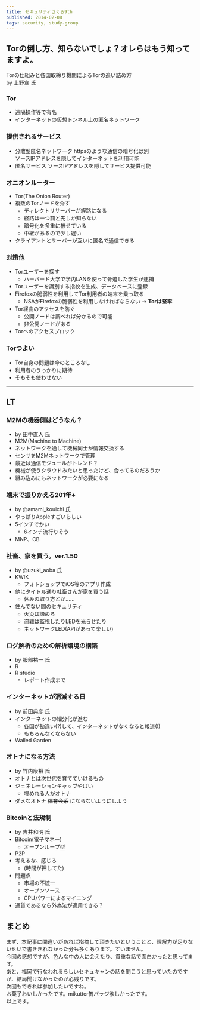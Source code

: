 ```yaml
---
title: セキュリティさくら9th
published: 2014-02-08
tags: security, study-group
---
```


## Torの倒し方、知らないでしょ？オレらはもう知ってますよ。
Torの仕組みと各国取締り機関によるTorの追い詰め方  
by 上野宣 氏  

### Tor
* 遠隔操作等で有名  
* インターネットの仮想トンネル上の匿名ネットワーク  

### 提供されるサービス
* 分散型匿名ネットワーク
httpsのような通信の暗号化は別  
ソースIPアドレスを隠してインターネットを利用可能  
* 匿名サービス
ソースIPアドレスを隠してサービス提供可能  

### オニオンルーター
* Tor(The Onion Router)  
* 複数のTorノードを介す
    * ディレクトリサーバーが経路になる
    * 経路は一つ前と先しか知らない
    * 暗号化を多重に被せている
    * 中継があるので少し遅い
* クライアントとサーバーが互いに匿名で通信できる

### 対策他
* Torユーザーを探す
    * ハーバード大学で学内LANを使って脅迫した学生が逮捕
* Torユーザーを識別する指紋を生成、データベースに登録
* Firefoxの脆弱性を利用してTor利用者の端末を乗っ取る
    * NSAがFirefoxの脆弱性を利用しなければならない → **Torは堅牢**
* Tor経由のアクセスを防ぐ
    * 公開ノードは調べれば分かるので可能
    * 非公開ノードがある
* Torへのアクセスブロック

### Torつよい
* Tor自身の問題は今のところなし
* 利用者のうっかりに期待
* そもそも使わせない

______
## LT

### M2Mの機器側はどうなん？
* by 田中直人 氏  
* M2M(Machine to Machine)  
* ネットワークを通して機械同士が情報交換する  
* センサをM2Mネットワークで管理
* 最近は通信モジュールがトレンド？
* 機械が使うクラウドみたいと思ったけど、合ってるのだろうか
* 組み込みにもネットワークが必要になる

### 端末で振りかえる201年+
* by @amami_kouichi 氏
* やっぱりAppleすごいらしい
* 5インチでかい
    * 6インチ流行りそう
* MNP、CB

### 社畜、家を買う。ver.1.50
* by @uzuki_aoba 氏
* KWIK
    * フォトショップでiOS等のアプリ作成
* 他にタイトル通り社畜さんが家を買う話
    * 休みの取り方とか……
* 住んでない間のセキュリティ
    * 火災は諦めろ
    * 盗難は監視したりLEDを光らせたり
    * ネットワークLED(APIがあって楽しい)

### ログ解析のための解析環境の構築
* by 服部祐一 氏
* R
* R studio
    * レポート作成まで

### インターネットが消滅する日
* by 前田典彦 氏
* インターネットの細分化が進む
    * 各国が勘違い(?)して、インターネットがなくなると報道(!)
    * もちろんなくならない
* Walled Garden

### オトナになる方法
* by 竹内康裕 氏
* オトナとは次世代を育てていけるもの
* ジェネレーションギャップやばい
    * 埋めれる人がオトナ
* ダメなオトナ ~~体育会系~~ にならないようにしよう

### Bitcoinと法規制
* by 吉井和明 氏
* Bitcoin(電子マネー)
    * オープンループ型
* P2P
* 考えるな、感じろ
    * (時間が押してた)
* 問題点
    * 市場の不統一
    * オープンソース
    * CPUパワーによるマイニング
* 通貨であるなら外為法が適用できる？

## まとめ
まず、本記事に間違いがあれば指摘して頂きたいということと、理解力が足りないせいで書ききれなかった分も多くあります。すいません。  
今回の感想ですが、色んな中の人に会えたり、貴重な話で面白かったと思ってます。  
あと、福岡で行なわれるらしいセキュキャンの話を聞こうと思っていたのですが、結局聞けなかったのが心残りです。  
次回もできれば参加したいですね。  
お菓子おいしかったです。mikutter缶バッジ欲しかったです。  
以上です。  

